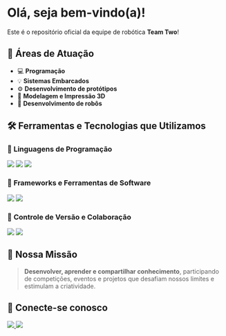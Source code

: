 # Olá, seja bem-vindo(a)!

Este é o repositório oficial da equipe de robótica **Team Two**!  

## 🚀 Áreas de Atuação
- 💻 **Programação**
- 💡 **Sistemas Embarcados**
- ⚙️ **Desenvolvimento de protótipos**
- 🔧 **Modelagem e Impressão 3D**
- 🤖 **Desenvolvimento de robôs**


## 🛠️ Ferramentas e Tecnologias que Utilizamos

### 🔹 **Linguagens de Programação**
<div>
  <img src="https://img.shields.io/badge/Python-3776AB?style=for-the-badge&logo=python&logoColor=white"/>
  <img src="https://img.shields.io/badge/C-A8B9CC?style=for-the-badge&logo=c&logoColor=white"/>
  <img src="https://img.shields.io/badge/C++-00599C?style=for-the-badge&logo=cplusplus&logoColor=white"/>
</div>

### 🔹 **Frameworks e Ferramentas de Software**
<div>
  <img src="https://img.shields.io/badge/pico--sdk-00ADEF?style=for-the-badge&logo=raspberrypi&logoColor=white"/>
  <img src="https://img.shields.io/badge/Arduino-00979D?style=for-the-badge&logo=arduino&logoColor=white"/>
</div>

### 🔹 **Controle de Versão e Colaboração**
<div>
  <img src="https://img.shields.io/badge/Git-F05032?style=for-the-badge&logo=git&logoColor=white"/>
  <img src="https://img.shields.io/badge/GitHub-181717?style=for-the-badge&logo=github&logoColor=white"/>
</div>


## 🌟 Nossa Missão
> **Desenvolver, aprender e compartilhar conhecimento**, participando de competições, eventos e projetos que desafiam nossos limites e estimulam a criatividade.


## 🔗 Conecte-se conosco
<p>
  <a href="https://instagram.com/t2_maker">
    <img src="https://img.shields.io/badge/Instagram-E4405F?style=for-the-badge&logo=instagram&logoColor=white"/>
  </a>
  <a href="https://www.youtube.com/@T2_MAKER">
    <img src="https://img.shields.io/badge/YouTube-FF0000?style=for-the-badge&logo=youtube&logoColor=white"/>
  </a>
</p>
